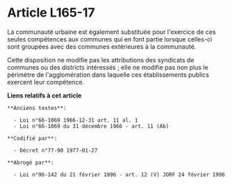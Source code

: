 # Article L165-17

La communauté urbaine est également substituée pour l'exercice de ces seules compétences aux communes qui en font partie
lorsque celles-ci sont groupées avec des communes extérieures à la communauté. 

Cette disposition ne modifie pas les attributions des syndicats de communes ou des districts intéressés ; elle ne modifie pas
non plus le périmètre de l'agglomération dans laquelle ces établissements publics exercent leur compétence.

**Liens relatifs à cet article**

	**Anciens textes**:

	  - Loi n°66-1069 1966-12-31 art. 11 al. 1
	  - Loi n°66-1069 du 31 décembre 1966 - art. 11 (Ab)

	**Codifié par**:

	  - Décret n°77-90 1977-01-27

	**Abrogé par**:

	  - Loi n°96-142 du 21 février 1996 - art. 12 (V) JORF 24 février 1996
